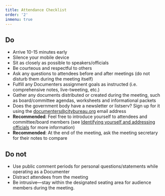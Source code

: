 ```yaml
---
title: Attendance Checklist
order: '2'
inmenu: true
---
```

## Do

* Arrive 10-15 minutes early
* Silence your mobile device
* Sit as closely as possible to speakers/officials
* Be courteous and respectful to others
* Ask any questions to attendees before and after meetings (do not disturb them during the meeting itself)
* Fulfill any Documenters assignment goals as instructed (i.e. comprehensive notes, live-tweeting, etc.)
* Gather any documents distributed or created during the meeting, such as board/committee agendas, worksheets and informational packets
* Does the government body have a newsletter or listserv? Sign up for it using the documenters@citybureau.org email address
* **Recommended**: Feel free to introduce yourself to attendees and committee/board members (see [Identifying yourself and addressing officials](/on-assignment/identifying-addressing-officials/) for more information)
* **Recommended**: At the end of the meeting, ask the meeting secretary for their notes to compare

## Do not

* Use public comment periods for personal questions/statements while operating as a Documenter
* Distract attendees from the meeting
* Be intrusive—stay within the designated seating area for audience members during the meeting.
